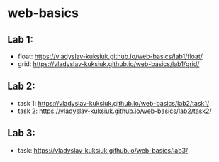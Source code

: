 # web-basics

## Lab 1:
- float: https://vladyslav-kuksiuk.github.io/web-basics/lab1/float/
- grid: https://vladyslav-kuksiuk.github.io/web-basics/lab1/grid/

## Lab 2:
- task 1: https://vladyslav-kuksiuk.github.io/web-basics/lab2/task1/
- task 2: https://vladyslav-kuksiuk.github.io/web-basics/lab2/task2/

## Lab 3:
- task: https://vladyslav-kuksiuk.github.io/web-basics/lab3/
